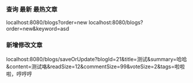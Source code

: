 ### 查询 最新 最热文章
localhost:8080/blogs?order=new
localhost:8080/blogs?order=new&keyword=asd

### 新增修改文章
localhost:8080/blogs/saveOrUpdate?blogId=21&title=测试&summary=哈哈&content=测试咯&readSize=12&commentSize=99&voteSize=2&tags=啦啦啦，哼哼哼